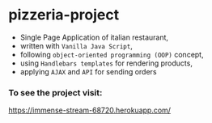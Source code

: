 # pizzeria-project

- Single Page Application of italian restaurant,
- written with `Vanilla Java Script`,
- following `object-oriented programming (OOP)` concept,
- using `Handlebars templates` for rendering products,
- applying `AJAX` and `API` for sending orders

### To see the project visit:

https://immense-stream-68720.herokuapp.com/

